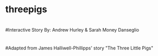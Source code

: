 # threepigs
#
#Interactive Story By: Andrew Hurley & Sarah Money Danseglio
#
#Adapted from James Halliwell-Phillipps' story "The Three Little Pigs"
